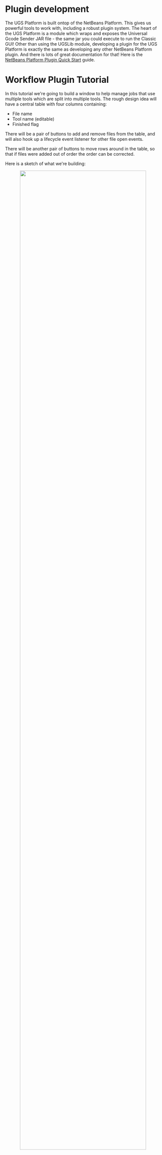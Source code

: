 # Plugin development

The UGS Platform is built ontop of the NetBeans Platform. This gives us powerful
tools to work with, including a robust plugin system. The heart of the UGS
Platform is a module which wraps and exposes the Universal Gcode Sender JAR
file - the same jar you could execute to run the Classic GUI! Other than using
the UGSLib module, developing a plugin for the UGS Platform is exactly the same
as developing any other NetBeans Platform plugin. And there is lots of great
documentation for that! Here is the [NetBeans Platform Plugin Quick Start](https://platform.netbeans.org/tutorials/nbm-google.html)
guide.

# Workflow Plugin Tutorial

In this tutorial we're going to build a window to help manage jobs that use
multiple tools which are split into multiple tools. The rough design idea will
have a central table with four columns containing:
* File name
* Tool name (editable)
* Finished flag

There will be a pair of buttons to add and remove files from the table, and
will also hook up a lifecycle event listener for other file open events.

There will be another pair of buttons to move rows around in the table, so that
if files were added out of order the order can be corrected.

Here is a sketch of what we're building:
<center><img src="../../img/tutorials/workflow_plugin/00.Design.png" width="90%" /></center>


## Create and configure project
Universal Gcode Sender is developed with NetBeans, and plugins are no exception.
Once you've cloned the Universal Gcode Sender project you should be able to open
the UGSPlatform folder with NetBeans and it will discover a project that you can open.
To start building your module expand the UGSPlatform section, right-click the
modules directory and select `Add New...`.

<center><img src="../../img/tutorials/workflow_plugin/01.Create_Module.png" width="90%" /></center>

This will open up a wizard where you name the module, and declare the source
path. For this example the module is named WorkflowModuleTutorial and the source
path is com.willwinder.ugs.nbp.workflowmoduletutorial which is the convention
used in the core modules.

<center><img src="../../img/tutorials/workflow_plugin/02.New_Module_Wizard_01.png" width="90%" /></center>

## Add UGS dependencies

Your module should now be listed in the Modules section. If it doesn't you may
need to restart NetBeans. Before we dive into the code there are a couple helper
classes to import which will give you full access to the UGS API. Double click
your module from the Modules section to open the code, then right-click the top
level item which appeared and select the properties menu.

Select `Add Dependency...`, here you should search for `UGSLib` and
`CentralLookup` then add them to your plugin.

<center><img src="../../img/tutorials/workflow_plugin/03.Project_Properties.png" width="90%" /></center>

## Create window class

Now we're ready to build the module. In this tutorial we're building a window
to manage a multi-job workflow, so we'll start by adding a window to customize.

1. Open the new module and right click the new package, in the context menu go to
`New` -> `Window...`. To bring up the new window wizard.
2. In the first screen of the wizard choose the default location your window
will appear. Custom locations have been designed for UGS Platform, the largest
is named `visualizer` because it is the Visualizer's default location. We'll
use this location for our plugin.  This means that when our plugin opens it will
be tabbed with the Visualizer module.
3. Click next and choose a class name for your module, for this tutorial I'm
going to call it `WorkflowModuleTutorial`.

<center><img src="../../img/tutorials/workflow_plugin/04.Create_Window_Class.png" width="90%" /></center>

## Build the GUI

The NetBeans GUI builder makes it easy to make a custom user interface without
writing a single line of code (which is the main reason UGS uses NetBeans!).
Using the GUI builder we'll add some buttons and a table. This step can be as
elaborate as you want. If you're a seasoned swing developer and prefer not to
use the magic GUI builder, no worries, you can create the UI programatically as
well - but that is a different tutorial.

* Take a look at the screenshot below. The `[TopComponent] - Navigator - Editor`
  window shows all the objects that have been added with the GUI builder.
* There are four JButtons, a JTable nested inside a JScrollPane and a JPanel
  which I used to make alignment a little easier (The GUI Builder is powerful,
  but it can also be a bit quirky).
* Putting the JTable inside a JScrollPane makes it so that if too many items
  get added to the table it will scroll rather than dissapear off the bottom.
* **Note:** The name given to these components will be used in the code, so
  be sure to use the names shown in the screenshot.

<center><img src="../../img/tutorials/workflow_plugin/05.GUI_Builder.png" width="90%" /></center>

The JTable is going to be the trickiest part of build the GUI. To configure the
table right-click the JTable object from the component navigator and select
`Table Contents...`. Here you can add our 3 columns and specify that the data
types. You can also specify which columns are editable, in this example we want
the user to be able to type in what type of tool should be used.

<center><img src="../../img/tutorials/workflow_plugin/06.GUI_Builder.02.png" width="90%" /></center>

## Autogenerated code

Before writing any code, lets take a look at what has already been automatically
generated for us.

1. Just above the class there are a number of annotations. These are used by
   the NetBeans platform, most of them were setup according to how you filled
   in the Wizards earlier. They can also configure things like keyboard
   shortcuts, and where things are put in the dropdown menus.

2. Within the class there are several grayed out sections. This is code
   generated by NetBeans which the IDE prevents you from modifying outside the
   GUI builder or in some cases component properties. For example if you wanted
   to use a custom JTable, you would configure the table in the GUI builder by
   adding a custom constructor.

3. At the end of the file is `componentOpened` and `componentClosed`, these are
   lifecycle events that are called when the window has been opened or closed.

4. Also at the end of the file is `writeProperties` and `readProperties`, these
   are used to save the window state between runs.

## Annotated code

This is the longest section because it will explain every line of code added to
the `WorkflowModuleTutorial` class. The most complicated code deals with Swing
component manipulation, with just a smattering of UGS lifecycle events to push
things along.

### Class signature

* First there are a few class state object we'll need and two Listeners we'll
  be implementing.
```java
/**
 * UGSEventListener - this is how a plugin can listen to UGS lifecycle events.
 * ListSelectionListener - listen for table selections.
 */
public final class WorkflowWindowTutorialTopComponent
        extends TopComponent
        implements UGSEventListener, ListSelectionListener {

    // These are the UGS backend objects for interacting with the backend.
    private final Settings settings;
    private final BackendAPI backend;

    // This is used to identify when a stream has completed.
    private boolean wasSending;

    // This is used in most methods, so cache it here.
    DefaultTableModel model;
```

### Constructor

* In the constructor we register the class with the UGS backend and also set
  the class as a listener to table selection events.
``` java
    public WorkflowWindowTopComponent() {
        initComponents();
        setName(Bundle.CTL_WorkflowWindowTopComponent());
        setToolTipText(Bundle.HINT_WorkflowWindowTopComponent());

        // This is how to access the UGS backend and register the listener.
        // CentralLookup is used to get singleton instances of the UGS
        // Settings and BackendAPI objects.
        settings = CentralLookup.getDefault().lookup(Settings.class);
        backend = CentralLookup.getDefault().lookup(BackendAPI.class);
        backend.addUGSEventListener(this);

        // Allow contiguous ranges of selections and register a listener.
        this.fileTable.setSelectionMode(
            ListSelectionModel.SINGLE_INTERVAL_SELECTION);
        ListSelectionModel cellSelectionModel =
            this.fileTable.getSelectionModel();
        cellSelectionModel.addListSelectionListener(this);

        // Cache the model object.
        model = (DefaultTableModel)this.fileTable.getModel();
    }
```

### UGS Event Listener

* This is the event sent from the UGS Backend, when a file is loaded or the
  state changes a notification will be sent.
* If the state switches from `COMM_SENDING` to `COMM_IDLE` we'll run a
  `completeFile` method.
* If a file is loaded, we add it to the table.
```java
    @Override
    public void UGSEvent(UGSEvent cse) {
        if (cse.isStateChangeEvent()) {
            if (wasSending && cse.getControlState() == ControlState.COMM_IDLE)
               this.completeFile(backend.getGcodeFile());
            wasSending = backend.isSending();
        }
        if (cse.isFileChangeEvent()) {
            this.addFileToWorkflow(backend.getGcodeFile());
        }

    }
```

### File Complete Handler

* When a command is complete we'll update the JTable, select the next file that
  needs to be sent and popup a notification informing the user what they should
  do next. The selection event will be sent and handled in the selection
  handler.
```java
    public void completeFile(File gcodeFile) {
        if (gcodeFile == null) return;

        // Make sure the file is loaded in the table.
        int fileIndex = findFileIndex(gcodeFile);
        if (fileIndex < 0) return;

        // Mark that it has been completed.
        model.setValueAt(true, fileIndex, 2);

        fileIndex++;
        String message;

        // Make sure there is another command left.
        if (fileIndex < fileTable.getRowCount()) {
            String nextTool = (String) model.getValueAt(fileIndex, 1);
            String messageTemplate =
                   "Finished sending '%s'.\n"
                 + "The next file uses tool '%s'\n"
                 + "Load tool and move machine to its zero location\n"
                 + "and click send to continue this workflow.";
            message = String.format(
                messageTemplate, gcodeFile.getName(), nextTool);

            // Select the next row, this will trigger a selection event.
            fileTable.setRowSelectionInterval(fileIndex, fileIndex);
            
        // Use a different message if we're finished.
        } else {
            message = "Finished sending the last file!";
        }

        // Display a notification.
        java.awt.EventQueue.invokeLater(() -> {
            JOptionPane.showMessageDialog(new JFrame(), message, 
                    "Workflow Event", JOptionPane.PLAIN_MESSAGE);
        });
    }
```

### JTable Selection Listener

* This is the selection listener, when a file is selected load it in the backend.
```java
    @Override
    public void valueChanged(ListSelectionEvent e) {
        int[] selectedRow = fileTable.getSelectedRows();
        // Only load files when there is a single selection.
        if (selectedRow.length == 1) {
            // Pull the file out of the table and set it in the backend.
            String file = (String) model.getValueAt(selectedRow[0], 0);
            try {
                backend.setGcodeFile(new File(file));
            } catch (Exception ex) {
                Exceptions.printStackTrace(ex);
            }
        }
    }
```

### JTable Helper

* Helper method to add a file to the JTable, first making sure that it isn't
  already in the table.
```java
    public void addFileToWorkflow(File gcodeFile) {
        if (gcodeFile == null) {
            return;
        }

        int fileIndex = findFileIndex(gcodeFile);
        // Don't re-add a file.
        if (fileIndex >= 0) {
            return;
        }

        model.addRow(new Object[]{
                gcodeFile.getAbsolutePath(),
                "default",
                false
            });

        // Fire off the selection event to load the file.
        int lastRow = fileTable.getRowCount() - 1;
        fileTable.setRowSelectionInterval(lastRow, lastRow);
    }
```

### Add/Remove Button Action Handlers

* Now we implement the button event methods. They are generated by double
  clicking the buttons in the GUI Builder. This generates the swing code that
  attaches the `ActionPerformed` events to the button click callbacks.
* `addButtonActionPerformed` simply displays a file chooser (using some UGS
  library built ins) and calls the `addFileToWorkflow` method defined earlier.
* `removeButtonActoinPerformed` is even simpler, it uses standard JTable
  functionality to remove any selected rows. The only thing clever here is that
  rows are removed starting from the end to avoid having the index of later
  selections change while deleting rows one at a time.
```java
    private void addButtonActionPerformed(ActionEvent evt) {                                          
        // Open a file chooser pointing at the last opened directory.
        JFileChooser fileChooser = GcodeFileTypeFilter.getGcodeFileChooser(
            settings.getLastOpenedFilename());

        int returnVal = fileChooser.showOpenDialog(this);
        if (returnVal == JFileChooser.APPROVE_OPTION) {
            File gcodeFile = fileChooser.getSelectedFile();

            // Save the new directory!
            settings.setLastOpenedFilename(gcodeFile.getParent());

            addFileToWorkflow(gcodeFile);
        }  
    }                                         

    private void removeButtonActionPerformed(ActionEvent evt) {                                             
        int[] selectedRows = fileTable.getSelectedRows();
        if (selectedRows.length == 0) return;

        Arrays.sort(selectedRows);
        for (int i = selectedRows.length - 1; i >= 0; i--) {
            int row = selectedRows[i]
            this.model.removeRow(row);
            this.model.fireTableRowsDeleted(row, row);
        }
    }                                            
```

### Up / Down Button Action Handlers

* The up and down action buttons are pure java code. They don't do anything
  you wouldn't do with any other Swing application. The code here deals strictly
  with moving selections around. Although a little tricky, and not totally
  relevant to UGS, they are included because the feature wouldn't be complete
  without them.
```java
    private void upButtonActionPerformed(ActionEvent evt) {                                         
        int[] selectedRows = fileTable.getSelectedRows();

        // Exit early if nothing is selected.
        if (selectedRows.length == 0) return;

        Arrays.sort(selectedRows);

        // Exit early if the selected range can't move.
        if (selectedRows[0] == 0) return;

        for (int i = 0; i < selectedRows.length; i++) {
            selectedRows[i] = this.moveRow(selectedRows[i], -1);
        }

        int first = selectedRows[0];
        int last = selectedRows[selectedRows.length-1];
        fileTable.setRowSelectionInterval(first, last);
    }                                        

    private void downButtonActionPerformed(ActionEvent evt) {                                           
        int[] selectedRows = fileTable.getSelectedRows();

        // Exit early if nothing is selected.
        if (selectedRows.length == 0) return;

        Arrays.sort(selectedRows);

        // Exit early if the selected range can't move.
        if (selectedRows[selectedRows.length-1]
                == fileTable.getRowCount()) return;

        for (int i = selectedRows.length - 1; i >= 0; i--) {
            selectedRows[i] = this.moveRow(selectedRows[i], 1);
        }

        int first = selectedRows[0];
        int last = selectedRows[selectedRows.length-1];
        fileTable.setRowSelectionInterval(first, last);
    } 
```

### NetBeans Platform Component Lifecycle Code

* Of the automatically generated methods, `componentOpened` is the only one
  which needed some custom code. In case the component had been closed earlier
  or wasn't loaded until after a file stream started, grab the `wasSending`
  state and save it for later.
```java
    @Override
    public void componentOpened() {
        this.wasSending = backend.isSending();
    }

    @Override
    public void componentClosed() {
        // No special close handling.
    }

    void writeProperties(java.util.Properties p) {
        // better to version settings since initial version as advocated at
        // http://wiki.apidesign.org/wiki/PropertyFiles
        p.setProperty("version", "1.0");

        // We could save the loaded files here
    }

    void readProperties(java.util.Properties p) {
        String version = p.getProperty("version");

        // We could load previously loaded files here
    }
```

### Helper Methods

* Finally, here are the helper methods used above.
```java
    /**
     * Look for the provided file in the file table.
     */
    private int findFileIndex(File gcodeFile) {
        if (gcodeFile == null) return -1;

        for (int i = 0; i < model.getRowCount(); i++) {
            String file = (String) model.getValueAt(i, 0);
            if (file != null && gcodeFile.getAbsolutePath().equals(file)) {
                return i;
            }
        }

        return -1;
    }

    /**
     * Move a given row by some offset. If the offset would move the row outside
     * of the current table size, the row is not moved.
     */
    private int moveRow(int row, int offset) {
        int dest = row + offset;
        if (dest < 0 || dest >= model.getRowCount()) {
            return row;
        }

        model.moveRow(row, row, dest);
        return dest;
    }
```

## Conclusion

Here is a quick screencast of what this plugin does for us. In the GUI builder I swapped in some up/down arrows compared to the tutorial.

<center><img src="../../img/tutorials/workflow_plugin/07.Demo.gif" width="90%" /></center>

